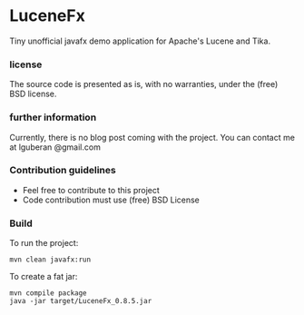 # LuceneFx

Tiny unofficial javafx demo application for Apache's Lucene and Tika.

### license ###

The source code is presented as is, with no warranties, under the (free) BSD license.

### further information ###

Currently, there is no blog post coming with the project. You can contact me at lguberan @gmail.com

### Contribution guidelines ###

* Feel free to contribute to this project
* Code contribution must use (free) BSD License

### Build

To run the project:

    mvn clean javafx:run

To create a fat jar:

    mvn compile package
    java -jar target/LuceneFx_0.8.5.jar

